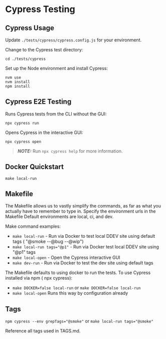 # Cypress Testing

## Cypress Usage
Update `./tests/cypress/cypress.config.js` for your environment.

Change to the Cypress test directory:
```
cd ./tests/cypress
```

Set up the Node environment and install Cypress:
```
nvm use
nvm install
npm install
```

## Cypress E2E Testing

Runs Cypress tests from the CLI without the GUI:
```
npx cypress run
```

Opens Cypress in the interactive GUI:
```
npx cypress open
```
> **_NOTE:_** Run `npx cypress help` for more information.

## Docker Quickstart

`make local-run`

## Makefile

The Makefile allows us to vastly simplify the commands, as far as what you actually have to remember to type in.
Specify the environment urls in the Makefile
Default environments are local, ci, and dev.

Make command examples:

* `make local-run` - Run via Docker to test local DDEV site using default tags ( "@smoke --@bug --@wip")
* `make local-run tags="@p1"` - Run via Docker test local DDEV site using "@p1" tags
* `make local-open` - Open the Cypress interactive GUI
* `make dev-run` - Run via Docker to test the dev site using default tags

The Makefile defaults to using docker to run the tests.  To use Cypress installed via npm ( npx cypress):

* `make DOCKER=false local-run` or `make DOCKER=false local-run`
* `make local-open` Runs this way by configuration already

## Tags

`npm cypress --env grepTags="@smoke"` or `make local-run tags="@smoke"`

Reference all tags used in TAGS.md.
